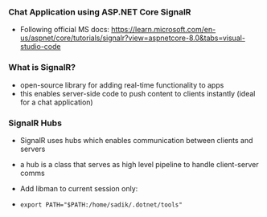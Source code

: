### Chat Application using ASP.NET Core SignalR

- Following official MS docs: https://learn.microsoft.com/en-us/aspnet/core/tutorials/signalr?view=aspnetcore-8.0&tabs=visual-studio-code


### What is SignalR?
- open-source library for adding real-time functionality to apps
- this enables server-side code to push content to clients instantly (ideal for a chat application)

### SignalR Hubs
- SignalR uses hubs which enables communication between clients and servers
- a hub is a class that serves as high level pipeline to handle client-server comms


- Add libman to current session only:
- `export PATH="$PATH:/home/sadik/.dotnet/tools"`